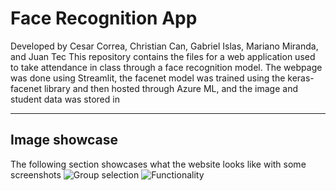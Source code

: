 # Face Recognition App
Developed by Cesar Correa, Christian Can, Gabriel Islas, Mariano Miranda, and Juan Tec
This repository contains the files for a web application used to take attendance in class through a face recognition model.
The webpage was done using Streamlit, the facenet model was trained using the keras-facenet library and then hosted through Azure ML, and the image and student data was stored in 

--------

## Image showcase
The following section showcases what the website looks like with some screenshots
![Group selection](https://i.imgur.com/wE6ieix.jpeg)
![Functionality](https://i.imgur.com/lCXCW1w.jpeg)





